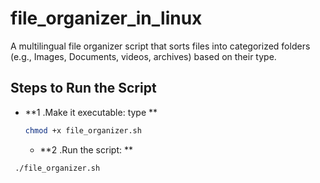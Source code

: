 # file_organizer_in_linux
A multilingual file organizer script that sorts files into categorized folders (e.g., Images, Documents, videos, archives) based on their type.


##  Steps to Run the Script

- **1 .Make it executable: type **  
  ```bash
  chmod +x file_organizer.sh
  ```

  - **2 .Run the script: **
 ```bash
  ./file_organizer.sh
  ```
